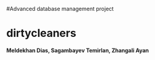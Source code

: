 #Advanced database management project
# dirtycleaners
#### Meldekhan Dias, Sagambayev Temirlan, Zhangali Ayan
